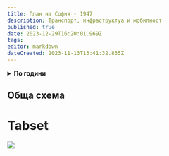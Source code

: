 ```yaml
---
title: План на София - 1947
description: Транспорт, инфраструктуа и мобилност
published: true
date: 2023-12-29T16:20:01.969Z
tags: 
editor: markdown
dateCreated: 2023-11-13T13:41:32.835Z
---
```


<details><summary><strong>По години</strong></summary>

<p> | <a href="/bg/maps-and-schemes" class="is-internal-link is-valid-page">2012 - сега</a> | <a href="/bg/maps-and-schemes/2010" class="is-internal-link is-valid-page">2010</a> | <a href="/bg/maps-and-schemes/2009" class="is-internal-link is-valid-page">2009</a> | <a href="/bg/maps-and-schemes/2008" class="is-internal-link is-invalid-page">2008</a> | <a href="/bg/maps-and-schemes/2007" class="is-internal-link is-valid-page">2007</a> | <a href="/bg/maps-and-schemes/2006" class="is-internal-link is-invalid-page">2006</a> | <a href="/bg/maps-and-schemes/2005" class="is-internal-link is-valid-page">2005</a> | <a href="/bg/maps-and-schemes/2004" class="is-internal-link is-invalid-page">2004</a> | <a href="/bg/maps-and-schemes/2003" class="is-internal-link is-valid-page">2003</a> | <a href="/bg/maps-and-schemes/2002" class="is-internal-link is-invalid-page">2002</a> | <a href="/bg/maps-and-schemes/2001" class="is-internal-link is-invalid-page">2001</a> | <a href="/bg/maps-and-schemes/2000" class="is-internal-link is-invalid-page">2000</a> | <a href="/bg/maps-and-schemes/1999" class="is-internal-link is-invalid-page">1999</a> | <a href="/bg/maps-and-schemes/1998" class="is-internal-link is-invalid-page">1998</a> | <a href="/bg/maps-and-schemes/1997" class="is-internal-link is-invalid-page">1997</a> | <a href="/bg/maps-and-schemes/1996" class="is-internal-link is-invalid-page">1996</a> | <a href="/bg/maps-and-schemes/1995" class="is-internal-link is-invalid-page">1995</a> | <a href="/bg/maps-and-schemes/1994" class="is-internal-link is-invalid-page">1994</a> | <a href="/bg/maps-and-schemes/1993" class="is-internal-link is-invalid-page">1993</a> | <a href="/bg/maps-and-schemes/1992" class="is-internal-link is-invalid-page">1992</a> | <a href="/bg/maps-and-schemes/1991" class="is-internal-link is-invalid-page">1991</a> | <a href="/bg/maps-and-schemes/1990" class="is-internal-link is-valid-page">1990</a> | <a href="/bg/maps-and-schemes/1989" class="is-internal-link is-invalid-page">1989</a> | <a href="/bg/maps-and-schemes/1988" class="is-internal-link is-invalid-page">1988</a> | <a href="/bg/maps-and-schemes/1987" class="is-internal-link is-invalid-page">1987</a> | <a href="/bg/maps-and-schemes/1986" class="is-internal-link is-invalid-page">1986</a> | <a href="/bg/maps-and-schemes/1985" class="is-internal-link is-invalid-page">1985</a> | <a href="/bg/maps-and-schemes/1984" class="is-internal-link is-invalid-page">1984</a> | <a href="/bg/maps-and-schemes/1983" class="is-internal-link is-invalid-page">1983</a> | <a href="/bg/maps-and-schemes/1982" class="is-internal-link is-invalid-page">1982</a> | <a href="/bg/maps-and-schemes/1981" class="is-internal-link is-invalid-page">1981</a> | <a href="/bg/maps-and-schemes/1980" class="is-internal-link is-invalid-page">1980</a> | <a href="/bg/maps-and-schemes/1979" class="is-internal-link is-invalid-page">1979</a> | <a href="/bg/maps-and-schemes/1978" class="is-internal-link is-valid-page">1978</a> | <a href="/bg/maps-and-schemes/1977" class="is-internal-link is-invalid-page">1977</a> | <a href="/bg/maps-and-schemes/1976" class="is-internal-link is-invalid-page">1976</a> | <a href="/bg/maps-and-schemes/1975" class="is-internal-link is-invalid-page">1975</a> | <a href="/bg/maps-and-schemes/1974" class="is-internal-link is-valid-page">1974</a> | <a href="/bg/maps-and-schemes/1973" class="is-internal-link is-invalid-page">1973</a> | <a href="/bg/maps-and-schemes/1972" class="is-internal-link is-valid-page">1972</a> | <a href="/bg/maps-and-schemes/1971" class="is-internal-link is-valid-page">1971</a> | <a href="/bg/maps-and-schemes/1970" class="is-internal-link is-invalid-page">1970</a> | <a href="/bg/maps-and-schemes/1969" class="is-internal-link is-invalid-page">1969</a> | <a href="/bg/maps-and-schemes/1968" class="is-internal-link is-invalid-page">1968</a> | <a href="/bg/maps-and-schemes/1967" class="is-internal-link is-invalid-page">1967</a> | <a href="/bg/maps-and-schemes/1966" class="is-internal-link is-invalid-page">1966</a> | <a href="/bg/maps-and-schemes/1965" class="is-internal-link is-invalid-page">1965</a> | <a href="/bg/maps-and-schemes/1964" class="is-internal-link is-invalid-page">1964</a> | <a href="/bg/maps-and-schemes/1963" class="is-internal-link is-invalid-page">1963</a> | <a href="/bg/maps-and-schemes/1962" class="is-internal-link is-invalid-page">1962</a> | <a href="/bg/maps-and-schemes/1961" class="is-internal-link is-invalid-page">1961</a> | <a href="/bg/maps-and-schemes/1960" class="is-internal-link is-invalid-page">1960</a> | <a href="/bg/maps-and-schemes/1959" class="is-internal-link is-invalid-page">1959</a> | <a href="/bg/maps-and-schemes/1958" class="is-internal-link is-invalid-page">1958</a> | <a href="/bg/maps-and-schemes/1957" class="is-internal-link is-valid-page">1957</a> | <a href="/bg/maps-and-schemes/1956" class="is-internal-link is-invalid-page">1956</a> | <a href="/bg/maps-and-schemes/1955" class="is-internal-link is-invalid-page">1955</a> | <a href="/bg/maps-and-schemes/1954" class="is-internal-link is-invalid-page">1954</a> | <a href="/bg/maps-and-schemes/1953" class="is-internal-link is-invalid-page">1953</a> | <a href="/bg/maps-and-schemes/1952" class="is-internal-link is-invalid-page">1952</a> | <a href="/bg/maps-and-schemes/1951" class="is-internal-link is-invalid-page">1951</a> | <a href="/bg/maps-and-schemes/1950" class="is-internal-link is-invalid-page">1950</a> | <a href="/bg/maps-and-schemes/1949" class="is-internal-link is-invalid-page">1949</a> | <a href="/bg/maps-and-schemes/1948" class="is-internal-link is-invalid-page">1948</a> | <a href="/bg/maps-and-schemes/1947" class="is-internal-link is-valid-page">1947</a> | <a href="/bg/maps-and-schemes/1946" class="is-internal-link is-invalid-page">1946</a> | <a href="/bg/maps-and-schemes/1945" class="is-internal-link is-invalid-page">1945</a> | <a href="/bg/maps-and-schemes/1944" class="is-internal-link is-invalid-page">1944</a> | <a href="/bg/maps-and-schemes/1943" class="is-internal-link is-invalid-page">1943</a> | <a href="/bg/maps-and-schemes/1942" class="is-internal-link is-invalid-page">1942</a> | <a href="/bg/maps-and-schemes/1941" class="is-internal-link is-invalid-page">1941</a> | <a href="/bg/maps-and-schemes/1940" class="is-internal-link is-invalid-page">1940</a> | <a href="/bg/maps-and-schemes/1939" class="is-internal-link is-invalid-page">1939</a> | <a href="/bg/maps-and-schemes/1938" class="is-internal-link is-invalid-page">1938</a> | <a href="/bg/maps-and-schemes/1937" class="is-internal-link is-invalid-page">1937</a> | <a href="/bg/maps-and-schemes/1936" class="is-internal-link is-invalid-page">1936</a> | <a href="/bg/maps-and-schemes/1935" class="is-internal-link is-invalid-page">1935</a> | <a href="/bg/maps-and-schemes/1934" class="is-internal-link is-invalid-page">1934</a> | <a href="/bg/maps-and-schemes/1933" class="is-internal-link is-invalid-page">1933</a> | <a href="/bg/maps-and-schemes/1932" class="is-internal-link is-invalid-page">1932</a> | <a href="/bg/maps-and-schemes/1931" class="is-internal-link is-invalid-page">1931</a> | <a href="/bg/maps-and-schemes/1930" class="is-internal-link is-invalid-page">1930</a> | <a href="/bg/maps-and-schemes/1929" class="is-internal-link is-invalid-page">1929</a> | <a href="/bg/maps-and-schemes/1928" class="is-internal-link is-invalid-page">1928</a> | <a href="/bg/maps-and-schemes/1927" class="is-internal-link is-invalid-page">1927</a> | <a href="/bg/maps-and-schemes/1926" class="is-internal-link is-invalid-page">1926</a> | <a href="/bg/maps-and-schemes/1925" class="is-internal-link is-invalid-page">1925</a> | <a href="/bg/maps-and-schemes/1924" class="is-internal-link is-invalid-page">1924</a> | <a href="/bg/maps-and-schemes/1923" class="is-internal-link is-invalid-page">1923</a> | <a href="/bg/maps-and-schemes/1922" class="is-internal-link is-invalid-page">1922</a> | <a href="/bg/maps-and-schemes/1921" class="is-internal-link is-invalid-page">1921</a> | <a href="/bg/maps-and-schemes/1920" class="is-internal-link is-invalid-page">1920</a> | <a href="/bg/maps-and-schemes/1919" class="is-internal-link is-invalid-page">1919</a> | <a href="/bg/maps-and-schemes/1918" class="is-internal-link is-invalid-page">1918</a> | <a href="/bg/maps-and-schemes/1917" class="is-internal-link is-invalid-page">1917</a> | <a href="/bg/maps-and-schemes/1916" class="is-internal-link is-invalid-page">1916</a> | <a href="/bg/maps-and-schemes/1915" class="is-internal-link is-invalid-page">1915</a> | <a href="/bg/maps-and-schemes/1914" class="is-internal-link is-invalid-page">1914</a> | <a href="/bg/maps-and-schemes/1913" class="is-internal-link is-invalid-page">1913</a> | <a href="/bg/maps-and-schemes/1912" class="is-internal-link is-invalid-page">1912</a> | <a href="/bg/maps-and-schemes/1911" class="is-internal-link is-invalid-page">1911</a> | <a href="/bg/maps-and-schemes/1910" class="is-internal-link is-invalid-page">1910</a> | <a href="/bg/maps-and-schemes/1909" class="is-internal-link is-invalid-page">1909</a> | <a href="/bg/maps-and-schemes/1908" class="is-internal-link is-invalid-page">1908</a> | <a href="/bg/maps-and-schemes/1907" class="is-internal-link is-invalid-page">1907</a> | <a href="/bg/maps-and-schemes/1906" class="is-internal-link is-invalid-page">1906</a> | <a href="/bg/maps-and-schemes/1905" class="is-internal-link is-invalid-page">1905</a> | <a href="/bg/maps-and-schemes/1904" class="is-internal-link is-invalid-page">1904</a> | <a href="/bg/maps-and-schemes/1903" class="is-internal-link is-invalid-page">1903</a> | <a href="/bg/maps-and-schemes/1902" class="is-internal-link is-invalid-page">1902</a> | <a href="/bg/maps-and-schemes/1901" class="is-internal-link is-invalid-page">1901</a> |</p>

</details>


## Обща схема

# Tabset

![](https://drive.google.com/uc?id=1ZluJVlXAac4WnXpTww4zQiwqv-Ma7eNc)